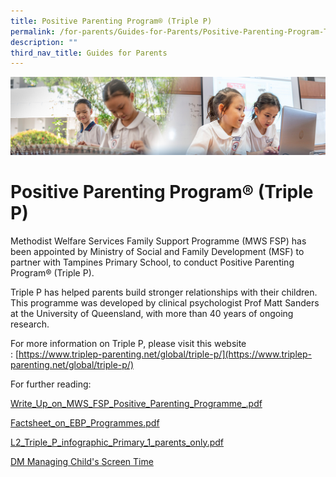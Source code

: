 ```yaml
---
title: Positive Parenting Program® (Triple P)
permalink: /for-parents/Guides-for-Parents/Positive-Parenting-Program-Triple-P/
description: ""
third_nav_title: Guides for Parents
---
```

![](/images/ForParents.jpg)

Positive Parenting Program® (Triple P)
======================================

  

Methodist Welfare Services Family Support Programme (MWS FSP) has been appointed by Ministry of Social and Family Development (MSF) to partner with Tampines Primary School, to conduct Positive Parenting Program® (Triple P).

  

Triple P has helped parents build stronger relationships with their children. This programme was developed by clinical psychologist Prof Matt Sanders at the University of Queensland, with more than 40 years of ongoing research.

  

For more information on Triple P, please visit this website : [https://www.triplep-parenting.net/global/triple-p/](https://www.triplep-parenting.net/global/triple-p/)

  

For further reading:

[Write_Up_on_MWS_FSP_Positive_Parenting_Programme_.pdf](/files/Write_Up_on_MWS_FSP_Positive_Parenting_Programme_.pdf) 

[Factsheet\_on\_EBP\_Programmes.pdf](https://tampinespri.moe.edu.sg/qql/slot/u175/files/2021/PPP/Factsheet_on_EBP_Programmes.pdf)   

[L2\_Triple\_P\_infographic\_Primary\_1\_parents\_only.pdf](https://tampinespri.moe.edu.sg/qql/slot/u175/files/2021/PPP/L2_Triple_P_infographic_Primary_1_parents_only.pdf)   

[DM Managing Child's Screen Time](https://tampinespri.moe.edu.sg/qql/slot/u404/EDM%20Managing%20Childs%20Screen%20Time.pdf)